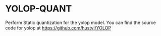 # YOLOP-QUANT
Perform Static quantization for the yolop model.
You can find the source code for yolop at https://github.com/hustvl/YOLOP
